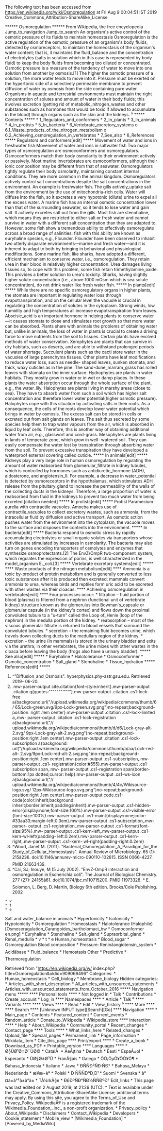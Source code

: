 The following text has been accessed from https://en.wikipedia.org/wiki/Osmoregulation at Fri Aug 9 00:04:51 IST 2019
Creative_Commons_Attribution-ShareAlike_License




















****** Osmoregulation ******
From Wikipedia, the free encyclopedia
Jump_to_navigation Jump_to_search
An organism's active control of the osmotic pressure of its fluids to maintain
homeostasis
Osmoregulation is the active regulation of the osmotic_pressure of an
organism's body_fluids, detected by osmoreceptors, to maintain the homeostasis
of the organism's water content; that is, it maintains the fluid_balance and
the concentration of electrolytes (salts in solution which in this case is
represented by body fluid) to keep the body fluids from becoming too diluted or
concentrated. Osmotic pressure is a measure of the tendency of water to move
into one solution from another by osmosis.[1] The higher the osmotic pressure
of a solution, the more water tends to move into it. Pressure must be exerted
on the hypertonic side of a selectively permeable membrane to prevent diffusion
of water by osmosis from the side containing pure water.
Organisms in aquatic and terrestrial environments must maintain the right
concentration of solutes and amount of water in their body fluids; this
involves excretion (getting rid of metabolic_nitrogen_wastes and other
substances such as hormones that would be toxic if allowed to accumulate in the
blood) through organs such as the skin and the kidneys.
⁰
***** Contents *****
    * 1_Regulators_and_conformers
    * 2_In_plants
    * 3_In_animals
    * 4_In_protists
    * 5_In_bacteria
    * 6_Vertebrate_excretory_systems
          o 6.1_Waste_products_of_the_nitrogen_metabolism
          o 6.2_Achieving_osmoregulation_in_vertebrates
    * 7_See_also
    * 8_References
***** Regulators and conformers[edit] *****
Movement of water and ions in freshwater fish
Movement of water and ions in saltwater fish
Two major types of osmoregulation are osmoconformers and osmoregulators.
Osmoconformers match their body osmolarity to their environment actively or
passively. Most marine invertebrates are osmoconformers, although their ionic
composition may be different from that of seawater.
Osmoregulators tightly regulate their body osmolarity, maintaining constant
internal conditions. They are more common in the animal kingdom. Osmoregulators
actively control salt concentrations despite the salt concentrations in the
environment. An example is freshwater fish. The gills actively_uptake salt from
the environment by the use of mitochondria-rich cells. Water will diffuse into
the fish, so it excretes a very hypotonic (dilute) urine to expel all the
excess water. A marine fish has an internal osmotic concentration lower than
that of the surrounding seawater, so it tends to lose water and gain salt. It
actively excretes salt out from the gills. Most fish are stenohaline, which
means they are restricted to either salt or fresh water and cannot survive in
water with a different salt concentration than they are adapted to. However,
some fish show a tremendous ability to effectively osmoregulate across a broad
range of salinities; fish with this ability are known as euryhaline species,
e.g., Flounder. Flounder have been observed to inhabit two utterly disparate
environments—marine and fresh water—and it is inherent to adapt to both by
bringing in behavioral and physiological modifications.
Some marine fish, like sharks, have adopted a different, efficient mechanism to
conserve water, i.e., osmoregulation. They retain urea in their blood in
relatively higher concentration. Urea damages living tissues so, to cope with
this problem, some fish retain trimethylamine_oxide. This provides a better
solution to urea's toxicity. Sharks, having slightly higher solute
concentration (i.e., above 1000 mOsm which is sea solute concentration), do not
drink water like fresh water fish.
***** In plants[edit] *****
While there are no specific osmoregulatory organs in higher plants, the stomata
are important in regulating water loss through evapotranspiration, and on the
cellular level the vacuole is crucial in regulating the concentration of
solutes in the cytoplasm. Strong winds, low humidity and high temperatures all
increase evapotranspiration from leaves. Abscisic_acid is an important hormone
in helping plants to conserve water—it causes stomata to close and stimulates
root growth so that more water can be absorbed.
Plants share with animals the problems of obtaining water but, unlike in
animals, the loss of water in plants is crucial to create a driving force to
move nutrients from the soil to tissues. Certain plants have evolved methods of
water conservation.
Xerophytes are plants that can survive in dry habitats, such as deserts, and
are able to withstand prolonged periods of water shortage. Succulent plants
such as the cacti store water in the vacuoles of large parenchyma tissues.
Other plants have leaf modifications to reduce water loss, such as needle-
shaped leaves, sunken stomata, and thick, waxy cuticles as in the pine. The
sand-dune_marram_grass has rolled leaves with stomata on the inner surface.
Hydrophytes are plants in water habitats. They mostly grow in water or in wet
or damp places. In these plants the water absorption occur through the whole
surface of the plant, e.g., the water_lily.
Halophytes are plants living in marshy areas (close to sea). They have to
absorb water from such a soil which has higher salt concentration and therefore
lower water potential(higher osmotic pressure). Halophytes cope with this
situation by activating salts in their roots. As a consequence, the cells of
the roots develop lower water potential which brings in water by osmosis. The
excess salt can be stored in cells or excreted out from salt glands on leaves.
The salt thus secreted by some species help them to trap water vapours from the
air, which is absorbed in liquid by leaf cells. Therefore, this is another way
of obtaining additional water from air, e.g., glasswort and cord-grass.
Mesophytes are plants living in lands of temperate zone, which grow in well-
watered soil. They can easily compensate the water lost by transpiration
through absorbing water from the soil. To prevent excessive transpiration they
have developed a waterproof external covering called cuticle.
***** In animals[edit] *****
Kidneys play a very large role in human osmoregulation by regulating the amount
of water reabsorbed from glomerular_filtrate in kidney tubules, which is
controlled by hormones such as antidiuretic_hormone (ADH), aldosterone, and
angiotensin_II. For example, a decrease in water_potential is detected by
osmoreceptors in the hypothalamus, which stimulates ADH release from the
pituitary_gland to increase the permeability of the walls of the collecting
ducts in the kidneys. Therefore, a large proportion of water is reabsorbed from
fluid in the kidneys to prevent too much water from being excreted.[citation
needed]
***** In protists[edit] *****
Protist Paramecium aurelia with contractile vacuoles.
Amoeba makes use of contractile_vacuoles to collect excretory wastes, such as
ammonia, from the intracellular fluid by diffusion and active transport. As
osmotic action pushes water from the environment into the cytoplasm, the
vacuole moves to the surface and disposes the contents into the environment.
***** In bacteria[edit] *****
Bacteria respond to osmotic stress by rapidly accumulating electrolytes or
small organic solutes via transporters whose activities are stimulated by
increases in osmolarity. The bacteria may also turn on genes encoding
transporters of osmolytes and enzymes that synthesize osmoprotectants.[2] The
EnvZ/OmpR two-component_system, which regulates the expression of porins, is
well characterized in the model_organism E._coli.[3]
***** Vertebrate excretory systems[edit] *****
**** Waste products of the nitrogen metabolism[edit] ****
Ammonia is a toxic by-product of protein metabolism and is generally converted
to less toxic substances after it is produced then excreted; mammals convert
ammonia to urea, whereas birds and reptiles form uric acid to be excreted with
other wastes via their cloacas.
**** Achieving osmoregulation in vertebrates[edit] ****
Four processes occur:
    * filtration – fluid portion of blood (plasma) is filtered from a nephron
      (functional unit of vertebrate kidney) structure known as the glomerulus
      into Bowman's_capsule or glomerular capsule (in the kidney's cortex) and
      flows down the proximal convoluted tubule to a "u-turn" called the Loop
      of_Henle (loop of the nephron) in the medulla portion of the kidney.
    * reabsorption – most of the viscous glomerular filtrate is returned to
      blood vessels that surround the convoluted tubules.
    * secretion – the remaining fluid becomes urine, which travels down
      collecting ducts to the medullary region of the kidney.
    * excretion – the urine (in mammals) is stored in the urinary bladder and
      exits via the urethra; in other vertebrates, the urine mixes with other
      wastes in the cloaca before leaving the body (frogs also have a urinary
      bladder).
***** See also[edit] *****
    * Euryhaline
    * Halotolerance
    * Osmoconformer
    * Osmotic_concentration
    * Salt_gland
    * Stenohaline
    * Tissue_hydration
***** References[edit] *****
   1. ^"Diffusion_and_Osmosis". hyperphysics.phy-astr.gsu.edu. Retrieved 2019-
      06-20.
   2. .mw-parser-output cite.citation{font-style:inherit}.mw-parser-output
      .citation q{quotes:"\"""\"""'""'"}.mw-parser-output .citation .cs1-lock-
      free a{background:url("//upload.wikimedia.org/wikipedia/commons/thumb/6/
      65/Lock-green.svg/9px-Lock-green.svg.png")no-repeat;background-position:
      right .1em center}.mw-parser-output .citation .cs1-lock-limited a,.mw-
      parser-output .citation .cs1-lock-registration a{background:url("//
      upload.wikimedia.org/wikipedia/commons/thumb/d/d6/Lock-gray-alt-2.svg/
      9px-Lock-gray-alt-2.svg.png")no-repeat;background-position:right .1em
      center}.mw-parser-output .citation .cs1-lock-subscription a{background:
      url("//upload.wikimedia.org/wikipedia/commons/thumb/a/aa/Lock-red-alt-
      2.svg/9px-Lock-red-alt-2.svg.png")no-repeat;background-position:right
      .1em center}.mw-parser-output .cs1-subscription,.mw-parser-output .cs1-
      registration{color:#555}.mw-parser-output .cs1-subscription span,.mw-
      parser-output .cs1-registration span{border-bottom:1px dotted;cursor:
      help}.mw-parser-output .cs1-ws-icon a{background:url("//
      upload.wikimedia.org/wikipedia/commons/thumb/4/4c/Wikisource-logo.svg/
      12px-Wikisource-logo.svg.png")no-repeat;background-position:right .1em
      center}.mw-parser-output code.cs1-code{color:inherit;background:
      inherit;border:inherit;padding:inherit}.mw-parser-output .cs1-hidden-
      error{display:none;font-size:100%}.mw-parser-output .cs1-visible-error
      {font-size:100%}.mw-parser-output .cs1-maint{display:none;color:
      #33aa33;margin-left:0.3em}.mw-parser-output .cs1-subscription,.mw-parser-
      output .cs1-registration,.mw-parser-output .cs1-format{font-size:95%}.mw-
      parser-output .cs1-kern-left,.mw-parser-output .cs1-kern-wl-left{padding-
      left:0.2em}.mw-parser-output .cs1-kern-right,.mw-parser-output .cs1-kern-
      wl-right{padding-right:0.2em}
   3. ^Wood, Janet M. (2011). "Bacterial_Osmoregulation:_A_Paradigm_for_the
      Study_of_Cellular_Homeostasis". Annual Review of Microbiology. 65 (1):
      215â238. doi:10.1146/annurev-micro-090110-102815. ISSN 0066-4227.
      PMID 21663439.
   4. ^Cai, SJ; Inouye, M (5 July 2002). "EnvZ-OmpR interaction and
      osmoregulation in Escherichia coli". The Journal of Biological Chemistry.
      277 (27): 24155â61. doi:10.1074/jbc.m110715200. PMID 11973328.
    * E. Solomon, L. Berg, D. Martin, Biology 6th edition. Brooks/Cole
      Publishing. 2002

    * v
    * t
    * e
Salt and water_balance in animals
    * Hypertonicity
    * Isotonicity
    * Hypotonicity
    * Osmoregulation
    * Homeostasis
    * Halotolerance (Halophile) [Osmoseragulation_Carangoides_bartholomaei_bw
    * Osmoconformer             en.png]
    * Euryhaline
    * Stenohaline
    * Salt_gland
    * Supraorbital_gland
    * Renal_medulla
    * v
    * t
    * e
Human_homeostasis
                      * Blood_sugar
                      * Osmoregulation
Blood composition     * Pressure: Reninâangiotensin_system
                      * Acidâbase
                      * Fluid_balance
                      * Hemostasis
Other                 * Predictive
                      * Thermoregulation

Retrieved from "https://en.wikipedia.org/w/
index.php?title=Osmoregulation&oldid=909069496"
Categories:
    * Human_homeostasis
    * Cell_biology
    * Membrane_biology
Hidden categories:
    * Articles_with_short_description
    * All_articles_with_unsourced_statements
    * Articles_with_unsourced_statements_from_October_2016
***** Navigation menu *****
**** Personal tools ****
    * Not logged in
    * Talk
    * Contributions
    * Create_account
    * Log_in
**** Namespaces ****
    * Article
    * Talk
⁰
**** Variants ****
**** Views ****
    * Read
    * Edit
    * View_history
⁰
**** More ****
**** Search ****
[Unknown INPUT type][Search][Go]
**** Navigation ****
    * Main_page
    * Contents
    * Featured_content
    * Current_events
    * Random_article
    * Donate_to_Wikipedia
    * Wikipedia_store
**** Interaction ****
    * Help
    * About_Wikipedia
    * Community_portal
    * Recent_changes
    * Contact_page
**** Tools ****
    * What_links_here
    * Related_changes
    * Upload_file
    * Special_pages
    * Permanent_link
    * Page_information
    * Wikidata_item
    * Cite_this_page
**** Print/export ****
    * Create_a_book
    * Download_as_PDF
    * Printable_version
**** Languages ****
    * Ø§ÙØ¹Ø±Ø¨ÙØ©
    * CatalÃ 
    * ÄeÅ¡tina
    * Deutsch
    * Eesti
    * EspaÃ±ol
    * Esperanto
    * ÙØ§Ø±Ø³Û
    * FranÃ§ais
    * Galego
    * ÕÕ¡ÕµÕ¥ÖÕ¥Õ¶
    * Bahasa_Indonesia
    * Italiano
    * Jawa
    * ÐÑÑÐ³ÑÐ·ÑÐ°
    * Bahasa_Melayu
    * Nederlands
    * æ¥æ¬èª
    * Polski
    * Ð ÑÑÑÐºÐ¸Ð¹
    * Suomi
    * Svenska
    * à°¤à±à°²à±à°à±
    * TÃ¼rkÃ§e
    * Ð£ÐºÑÐ°ÑÐ½ÑÑÐºÐ°
Edit_links
    * This page was last edited on 2 August 2019, at 21:29 (UTC).
    * Text is available under the Creative_Commons_Attribution-ShareAlike
      License; additional terms may apply. By using this site, you agree to the
      Terms_of_Use and Privacy_Policy. WikipediaÂ® is a registered trademark of
      the Wikimedia_Foundation,_Inc., a non-profit organization.
    * Privacy_policy
    * About_Wikipedia
    * Disclaimers
    * Contact_Wikipedia
    * Developers
    * Cookie_statement
    * Mobile_view
    * [Wikimedia_Foundation]
    * [Powered_by_MediaWiki]
